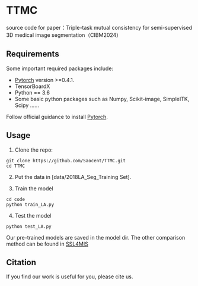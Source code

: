 # TTMC
source code for paper：Triple-task mutual consistency for semi-supervised 3D medical image segmentation（CIBM2024）


## Requirements
Some important required packages include:
* [Pytorch][torch_link] version >=0.4.1.
* TensorBoardX
* Python == 3.6 
* Some basic python packages such as Numpy, Scikit-image, SimpleITK, Scipy ......

Follow official guidance to install [Pytorch][torch_link].

[torch_link]:https://pytorch.org/

## Usage

1. Clone the repo:
```
git clone https://github.com/Saocent/TTMC.git 
cd TTMC
```
2. Put the data in [data/2018LA_Seg_Training Set].

3. Train the model
```
cd code
python train_LA.py
```

4. Test the model
```
python test_LA.py
```
Our pre-trained models are saved in the model dir. The other comparison method can be found in [SSL4MIS](https://github.com/HiLab-git/SSL4MIS)

## Citation

If you find our work is useful for you, please cite us.
